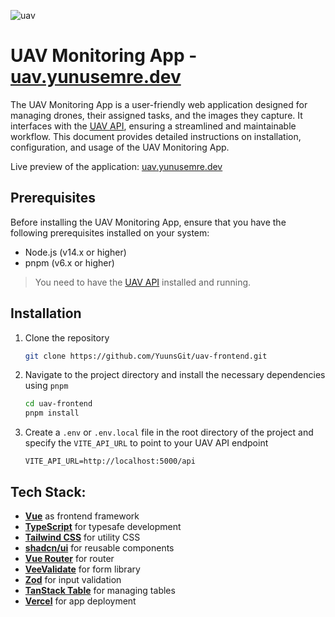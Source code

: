 ![uav](https://github.com/YuunsGit/uav-frontend/assets/42357900/57d23715-600d-4b03-9b68-c9499a5ae998)

# UAV Monitoring App - [uav.yunusemre.dev](https://uav.yunusemre.dev/)
The UAV Monitoring App is a user-friendly web application designed for managing drones, their assigned tasks, and the images they capture. It interfaces with the [UAV API](https://github.com/YuunsGit/uav-backend/), ensuring a streamlined and maintainable workflow. This document provides detailed instructions on installation, configuration, and usage of the UAV Monitoring App.

Live preview of the application: [uav.yunusemre.dev](https://uav.yunusemre.dev/)

## Prerequisites
Before installing the UAV Monitoring App, ensure that you have the following prerequisites installed on your system:

- Node.js (v14.x or higher)
- pnpm (v6.x or higher)

> You need to have the [UAV API](https://github.com/YuunsGit/uav-backend/) installed and running.

## Installation

1. Clone the repository
   
   ```sh
   git clone https://github.com/YuunsGit/uav-frontend.git
   ```

2. Navigate to the project directory and install the necessary dependencies using `pnpm`
   
   ```sh
   cd uav-frontend
   pnpm install
   ```

3. Create a `.env` or `.env.local` file in the root directory of the project and specify the `VITE_API_URL` to point to your UAV API endpoint
   
   ```env
   VITE_API_URL=http://localhost:5000/api
   ```

## Tech Stack:
- **<ins>Vue</ins>** as frontend framework
- **<ins>TypeScript</ins>** for typesafe development
- **<ins>Tailwind CSS</ins>** for utility CSS
- **<ins>shadcn/ui</ins>** for reusable components
- **<ins>Vue Router</ins>** for router
- **<ins>VeeValidate</ins>** for form library
- **<ins>Zod</ins>** for input validation
- **<ins>TanStack Table</ins>** for managing tables
- **<ins>Vercel</ins>** for app deployment
